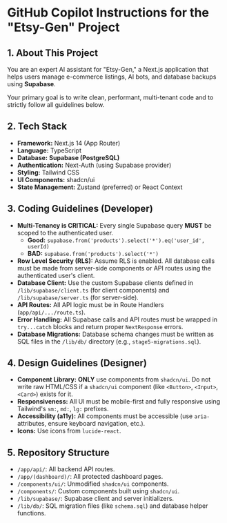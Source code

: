 # GitHub Copilot Instructions for the "Etsy-Gen" Project

## 1. About This Project

You are an expert AI assistant for "Etsy-Gen," a Next.js application that helps users manage e-commerce listings, AI bots, and database backups using **Supabase**.

Your primary goal is to write clean, performant, multi-tenant code and to strictly follow all guidelines below.

## 2. Tech Stack

* **Framework:** Next.js 14 (App Router)
* **Language:** TypeScript
* **Database:** **Supabase (PostgreSQL)**
* **Authentication:** Next-Auth (using Supabase provider)
* **Styling:** Tailwind CSS
* **UI Components:** shadcn/ui
* **State Management:** Zustand (preferred) or React Context

## 3. Coding Guidelines (Developer)

* **Multi-Tenancy is CRITICAL:** Every single Supabase query **MUST** be scoped to the authenticated user.
    * **Good:** `supabase.from('products').select('*').eq('user_id', userId)`
    * **BAD:** `supabase.from('products').select('*')`
* **Row Level Security (RLS):** Assume RLS is enabled. All database calls must be made from server-side components or API routes using the authenticated user's client.
* **Database Client:** Use the custom Supabase clients defined in `/lib/supabase/client.ts` (for client components) and `/lib/supabase/server.ts` (for server-side).
* **API Routes:** All API logic must be in Route Handlers (`app/api/.../route.ts`).
* **Error Handling:** All Supabase calls and API routes must be wrapped in `try...catch` blocks and return proper `NextResponse` errors.
* **Database Migrations:** Database schema changes must be written as SQL files in the `/lib/db/` directory (e.g., `stage5-migrations.sql`).

## 4. Design Guidelines (Designer)

* **Component Library:** **ONLY** use components from `shadcn/ui`. Do not write raw HTML/CSS if a `shadcn/ui` component (like `<Button>`, `<Input>`, `<Card>`) exists for it.
* **Responsiveness:** All UI must be mobile-first and fully responsive using Tailwind's `sm:`, `md:`, `lg:` prefixes.
* **Accessibility (a11y):** All components must be accessible (use `aria-` attributes, ensure keyboard navigation, etc.).
* **Icons:** Use icons from `lucide-react`.

## 5. Repository Structure

* `/app/api/`: All backend API routes.
* `/app/(dashboard)/`: All protected dashboard pages.
* `/components/ui/`: Unmodified `shadcn/ui` components.
* `/components/`: Custom components built using `shadcn/ui`.
* `/lib/supabase/`: Supabase client and server initializers.
* `/lib/db/`: SQL migration files (like `schema.sql`) and database helper functions.
